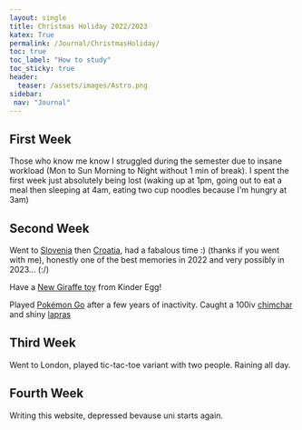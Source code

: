 ```yaml
---
layout: single
title: Christmas Holiday 2022/2023
katex: True
permalink: /Journal/ChristmasHoliday/
toc: true
toc_label: "How to study"
toc_sticky: true
header:
  teaser: /assets/images/Astro.png
sidebar:
 nav: "Journal"
---
```


## First Week
Those who know me know I struggled during the semester due to insane workload (Mon to Sun Morning to Night without 1 min of break). I spent the first week just absolutely being lost (waking up at 1pm, going out to eat a meal then sleeping at 4am, eating two cup noodles because I'm hungry at 3am)

## Second Week
Went to [Slovenia](https://en.wikipedia.org/wiki/Ljubljana_Castle) then [Croatia](https://en.wikipedia.org/wiki/Split,_Croatia), had a fabalous time :) (thanks if you went with me), honestly one of the best memories in 2022 and very possibly in 2023... (:/) 

Have a [New Giraffe toy](https://www.kinder.com/au/en/natoons) from Kinder Egg!

Played [Pokémon Go](https://en.wikipedia.org/wiki/Pok%C3%A9mon_Go) after a few years of inactivity. Caught a 100iv [chimchar](https://gamepress.gg/pokemongo/pokemon/390) and shiny [lapras](https://gamepress.gg/pokemongo/pokemon/131) 

## Third Week
Went to London, played tic-tac-toe variant with two people. Raining all day. 

## Fourth Week
Writing this website, depressed bevause uni starts again. 